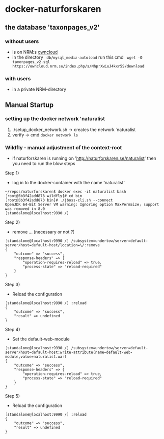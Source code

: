 # docker-naturforskaren

## the database 'taxonpages_v2'

### without users
- is on NRM:s [owncloud](https://owncloud.nrm.se/index.php/s/NhprXwiuJ4kxr5S/download)
-  in the directory ``` db/mysql_media-autoload``` run this cmd  ```  wget -O taxonpages_v2.sql https://owncloud.nrm.se/index.php/s/NhprXwiuJ4kxr5S/download ```
 

### with users
- in a private NRM-directory

## Manual Startup

### setting up the docker network 'naturalist
1. ./setup_docker_network.sh -> creates the network 'naturalist
2. verify -> cmd ``` docker network ls ```


###  Wildfly - manual adjustment of the context-root
- if naturforskaren is running on 'http://naturforskaren.se/naturalist' then you need to run the blow steps

Step 1)
- log in to the docker-container with the name 'naturalist'

```
~/repos/naturforskaren$ docker exec -it naturalist bash
[root@5b3f42add873 wildfly]# cd bin
[root@5b3f42add873 bin]# ./jboss-cli.sh --connect
OpenJDK 64-Bit Server VM warning: Ignoring option MaxPermSize; support was removed in 8.0
[standalone@localhost:9990 /] 
``` 

Step 2)
- remove ... (necessary or not ?) 

```
[standalone@localhost:9990 /] /subsystem=undertow/server=default-server/host=default-host/location=\/:remove
{
    "outcome" => "success",
    "response-headers" => {
        "operation-requires-reload" => true,
        "process-state" => "reload-required"
    }
}

```


Step 3) 
- Reload the configuration
```
[standalone@localhost:9990 /] :reload
{
    "outcome" => "success",
    "result" => undefined
}
``` 

Step 4)
- Set the default-web-module 

``` 
[standalone@localhost:9990 /] /subsystem=undertow/server=default-server/host=default-host:write-attribute(name=default-web-module,value=naturalist.war)
{
    "outcome" => "success",
    "response-headers" => {
        "operation-requires-reload" => true,
        "process-state" => "reload-required"
    }
}
``` 

Step 5) 
- Reload the configuration
```
[standalone@localhost:9990 /] :reload
{
    "outcome" => "success",
    "result" => undefined
}
``` 

